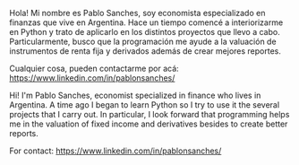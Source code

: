 Hola! Mi nombre es Pablo Sanches, soy economista especializado en finanzas que vive en Argentina. Hace un tiempo comencé a interiorizarme en Python y trato de aplicarlo en los distintos proyectos que llevo a cabo. Particularmente, busco que la programación me ayude a la valuación de instrumentos de renta fija y derivados además de crear mejores reportes.

Cualquier cosa, pueden contactarme por acá: https://www.linkedin.com/in/pablonsanches/

Hi! I'm Pablo Sanches, economist specialized in finance who lives in Argentina. A time ago I began to learn Python so I try to use it the several projects that I carry out.  In particular, I look forward that programming helps me in the valuation of fixed income and derivatives besides to create better reports.

For contact: https://www.linkedin.com/in/pablonsanches/


